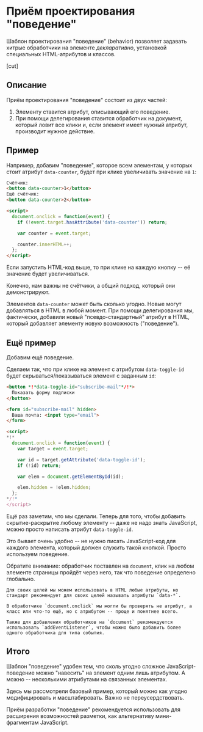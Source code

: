 # Приём проектирования "поведение"

Шаблон проектирования "поведение" (behavior) позволяет задавать хитрые обработчики на элементе *декларативно*, установкой специальных HTML-атрибутов и классов.

[cut]

## Описание

Приём проектирования "поведение" состоит из двух частей:

1. Элементу ставится атрибут, описывающий его поведение.
2. При помощи делегирования ставится обработчик на документ, который ловит все клики и, если элемент имеет нужный атрибут, производит нужное действие.

## Пример

Например, добавим "поведение", которое всем элементам, у которых стоит атрибут `data-counter`, будет при клике увеличивать значение на `1`:

```html run autorun height=60
Счётчик:
<button data-counter>1</button>
Ещё счётчик:
<button data-counter>2</button>

<script>
  document.onclick = function(event) {
    if (!event.target.hasAttribute('data-counter')) return;

    var counter = event.target;

    counter.innerHTML++;
  };
</script>
```

Если запустить HTML-код выше, то при клике на каждую кнопку -- её значение будет увеличиваться.

Конечно, нам важны не счётчики, а общий подход, который они демонстрируют.

Элементов `data-counter` может быть сколько угодно. Новые могут добавляться в HTML в любой момент. При помощи делегирования мы, фактически, добавили новый "псевдо-стандартный" атрибут в HTML, который добавляет элементу новую возможность ("поведение").

## Ещё пример

Добавим ещё поведение.

Сделаем так, что при клике на элемент с атрибутом `data-toggle-id` будет скрываться/показываться элемент с заданным `id`:

```html autorun run height=60
<button *!*data-toggle-id="subscribe-mail"*/!*>
  Показать форму подписки
</button>

<form id="subscribe-mail" hidden>
  Ваша почта: <input type="email">
</form>

<script>
*!*
  document.onclick = function(event) {
    var target = event.target;

    var id = target.getAttribute('data-toggle-id');
    if (!id) return;

    var elem = document.getElementById(id);

    elem.hidden = !elem.hidden;
  };
*/!*
</script>
```

Ещё раз заметим, что мы сделали. Теперь для того, чтобы добавить скрытие-раскрытие любому элементу -- даже не надо знать JavaScript, можно просто написать атрибут `data-toggle-id`.

Это бывает очень удобно -- не нужно писать JavaScript-код для каждого элемента, который должен служить такой кнопкой. Просто используем поведение.

Обратите внимание: обработчик поставлен на `document`, клик на любом элементе страницы пройдёт через него, так что поведение определено глобально.

```smart header="Не только атрибут"
Для своих целей мы можем использовать в HTML любые атрибуты, но стандарт рекомендует для своих целей называть атрибуты `data-*`.

В обработчике `document.onclick` мы могли бы проверять не атрибут, а класс или что-то ещё, но с атрибутом -- проще и понятнее всего.

Также для добавления обработчиков на `document` рекомендуется использовать `addEventListener`, чтобы можно было добавить более одного обработчика для типа события.
```

## Итого

Шаблон "поведение" удобен тем, что сколь угодно сложное JavaScript-поведение можно "навесить" на элемент одним лишь атрибутом. А можно -- несколькими атрибутами на связанных элементах.

Здесь мы рассмотрели базовый пример, который можно как угодно модифицировать и масштабировать. Важно не переусердствовать.

Приём разработки "поведение" рекомендуется использовать для расширения возможностей разметки, как альтернативу мини-фрагментам JavaScript.

